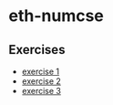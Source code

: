 eth-numcse
==========

Exercises
---------

 - [exercise 1](https://github.com/alshain/eth-numcse/tree/master/01)
 - [exercise 2](https://github.com/alshain/eth-numcse/tree/master/02)
 - [exercise 3](https://github.com/alshain/eth-numcse/tree/master/03)
